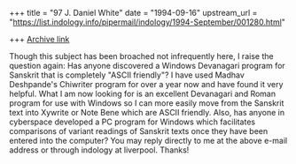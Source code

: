 +++
title = "97 J. Daniel White"
date = "1994-09-16"
upstream_url = "https://list.indology.info/pipermail/indology/1994-September/001280.html"

+++
[Archive link](https://list.indology.info/pipermail/indology/1994-September/001280.html)

Though this subject has been broached not infrequently here, I raise the
question again:  Has anyone discovered a Windows Devanagari program for
Sanskrit that is completely "ASCII friendly"? I have used Madhav Deshpande's
Chiwriter program for over a year now and have found it very helpful.  What I
am now looking for is an excellent Devanagari and Roman program for use with
Windows so I can more easily move from the Sanskrit text into Xywrite or Note
Bene which are ASCII friendly.  Also, has anyone in cyberspace developed a PC
program for Windows which facilitates comparisons of variant readings of
Sanskrit texts once they have been entered into the computer?  You may reply
directly to me at the above e-mail address or through indology at liverpool.
Thanks!





